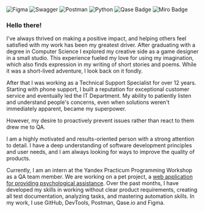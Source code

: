 ![Figma](https://img.shields.io/badge/figma-%23F24E1E.svg?style=for-the-badge&logo=figma&logoColor=white) ![Swagger](https://img.shields.io/badge/-Swagger-%23Clojure?style=for-the-badge&logo=swagger&logoColor=white) ![Postman](https://img.shields.io/badge/Postman-FF6C37?style=for-the-badge&logo=postman&logoColor=white) ![Python](https://img.shields.io/badge/python-3670A0?style=for-the-badge&logo=python&logoColor=ffdd54) ![Qase Badge](https://img.shields.io/badge/Qase-4F46DC?logo=qase&logoColor=fff&style=for-the-badge) ![Miro Badge](https://img.shields.io/badge/Miro-050038?logo=miro&logoColor=fff&style=for-the-badge)

### Hello there!

I've always thrived on making a positive impact, and helping others feel satisfied with my work has been my greatest driver. After graduating with a degree in Computer Science I explored my creative side as a game designer in a small studio. This experience fueled my love for using my imagination, which also finds expression in my writing of short stories and poems. While it was a short-lived adventure, I look back on it fondly.

After that I was working as a Technical Support Specialist for over 12 years. Starting with phone support, I built a reputation for exceptional customer service and eventually led the IT Department. My ability to patiently listen and understand people's concerns, even when solutions weren't immediately apparent, became my superpower.

However, my desire to proactively prevent issues rather than react to them drew me to QA. 

I am a highly motivated and results-oriented person with a strong attention to detail. I have a deep understanding of software development principles and user needs, and I am always looking for ways to improve the quality of products.

Currently, I am an intern at the Yandex Practicum Programming Workshop as a QA team member. We are working on a pet project, a <a href="https://github.com/py-psychological-help">web application for providing psychological assistance</a>. Over the past months, I have developed my skills in working without clear product requirements, creating all test documentation, analyzing tasks, and mastering automation skills. In my work, I use GitHub, DevTools, Postman, Qase.io and Figma.

<!--
**owk4rce/owk4rce** is a ✨ _special_ ✨ repository because its `README.md` (this file) appears on your GitHub profile.

Here are some ideas to get you started:

- 🔭 I’m currently working on ...
- 🌱 I’m currently learning ...
- 👯 I’m looking to collaborate on ...
- 🤔 I’m looking for help with ...
- 💬 Ask me about ...
- 📫 How to reach me: ...
- 😄 Pronouns: ...
- ⚡ Fun fact: ...
-->
